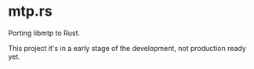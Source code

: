 # mtp.rs
Porting libmtp to Rust.

This project it's in a early stage of the development, not production ready yet.
